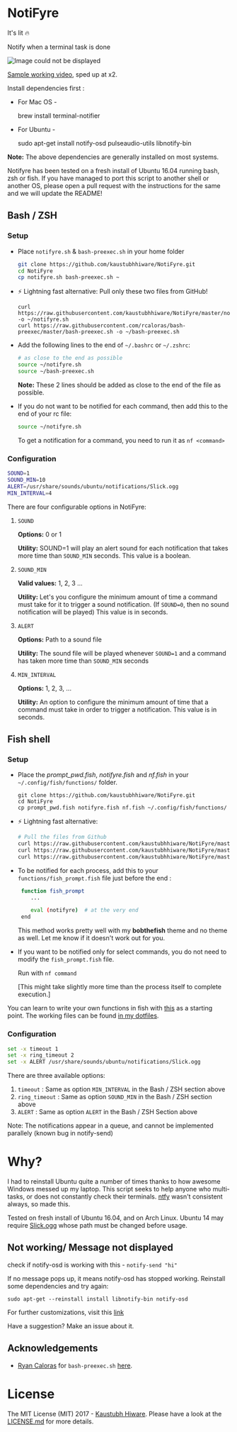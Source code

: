 # NotiFyre

It's lit :fire:

Notify when a terminal task is done

![Image could not be displayed](thumbnail_fish.png)

[Sample working video](https://drive.google.com/open?id=0B5iU6cWw36rObk9tNDEwNmhjTzA), sped up at x2.

Install dependencies first :

- For Mac OS -

    brew install terminal-notifier

- For Ubuntu -

    sudo apt-get install notify-osd pulseaudio-utils libnotify-bin

**Note:** The above dependencies are generally installed on most systems.

Notifyre has been tested on a fresh install of Ubuntu 16.04 running bash, zsh or
fish. If you have managed to port this script to another shell or another OS,
please open a pull request with the instructions for the same and we will update
the README!

## Bash / ZSH

### Setup

* Place `notifyre.sh` & `bash-preexec.sh` in your home folder

    ```sh
    git clone https://github.com/kaustubhhiware/NotiFyre.git
    cd NotiFyre
    cp notifyre.sh bash-preexec.sh ~
    ```

* :zap: Lightning fast alternative: Pull only these two files from GitHub!

    ```
    curl https://raw.githubusercontent.com/kaustubhhiware/NotiFyre/master/notifyre.sh -o ~/notifyre.sh
    curl https://raw.githubusercontent.com/rcaloras/bash-preexec/master/bash-preexec.sh -o ~/bash-preexec.sh
    ```

 
 * Add the following lines to the end of `~/.bashrc` or `~/.zshrc`:

    ```sh
    # as close to the end as possible
    source ~/notifyre.sh
    source ~/bash-preexec.sh
    ```

    **Note:** These 2 lines should be added as close to the end of the file as possible.

* If you do not want to be notified for each command, then add this to the end of your rc file:

    ```sh
    source ~/notifyre.sh
    ```

    To get a notification for a command, you need to run it as `nf <command>`

### Configuration

```sh
SOUND=1
SOUND_MIN=10
ALERT=/usr/share/sounds/ubuntu/notifications/Slick.ogg
MIN_INTERVAL=4
```

There are four configurable options in NotiFyre:

1. `SOUND`

    **Options:** 0 or 1

    **Utility:** SOUND=1 will play an alert sound for each notification that
    takes more time than `SOUND_MIN` seconds. This value is a boolean.

2. `SOUND_MIN`

    **Valid values:** 1, 2, 3 ...

    **Utility:** Let's you configure the minimum amount of time a command must
    take for it to trigger a sound notification. (If `SOUND=0`, then no sound
    notification will be played) This value is in seconds.

3. `ALERT`

    **Options:** Path to a sound file 

    **Utility:** The sound file will be played whenever `SOUND=1`
    and a command has taken more time than `SOUND_MIN` seconds

4. `MIN_INTERVAL`


    **Options:** 1, 2, 3, ...

    **Utility:** An option to configure the minimum amount of time that a
    command must take in order to trigger a notification. This value is in
    seconds.

## Fish shell

### Setup

* Place the *prompt_pwd.fish*, _notifyre.fish_ and _nf.fish_ in  your `~/.config/fish/functions/` folder.
  ```
  git clone https://github.com/kaustubhhiware/NotiFyre.git
  cd NotiFyre
  cp prompt_pwd.fish notifyre.fish nf.fish ~/.config/fish/functions/
  ```

* :zap: Lightning fast alternative:

   ```sh
   # Pull the files from Github
   curl https://raw.githubusercontent.com/kaustubhhiware/NotiFyre/master/prompt_pwd.fish -o ~/.config/fish/functions/prompt_pwd.fish
   curl https://raw.githubusercontent.com/kaustubhhiware/NotiFyre/master/notifyre.fish -o ~/.config/fish/functions/notifyre.fish
   curl https://raw.githubusercontent.com/kaustubhhiware/NotiFyre/master/nf.fish -o ~/.config/fish/functions/nf.fish
   ```

* To be notified for each process, add this to your `functions/fish_prompt.fish`
file just before the end :

  ```sh
   function fish_prompt
      ...

      eval (notifyre)  # at the very end
   end
  ```
   This method works pretty well with my **bobthefish** theme and no theme as
   well. Let me know if it doesn't work out for you.


* If you want to be notified only for select commands, you do
not need to modify the `fish_prompt.fish` file.

   Run with `nf command`

   [This might take slightly more time than the process itself to complete
   execution.]

You can learn to write your own functions in fish with
[this](https://fishshell.com/docs/current/tutorial.html) as a starting point.
The working files can be found [in my
dotfiles](https://github.com/kaustubhhiware/dotfiles/tree/master/fish).

### Configuration

```sh
set -x timeout 1
set -x ring_timeout 2
set -x ALERT /usr/share/sounds/ubuntu/notifications/Slick.ogg
```
There are three available options:

1. `timeout` : Same as option `MIN_INTERVAL` in the Bash / ZSH section above
2. `ring_timeout` : Same as option `SOUND_MIN` in the Bash / ZSH section above
3. `ALERT` : Same as option `ALERT` in the Bash / ZSH Section above

Note: The notifications appear in a queue, and cannot be implemented parallely
(known bug in notify-send)

# Why?

I had to reinstall Ubuntu quite a number of times thanks to how awesome Windows messed up my laptop. This script seeks to help anyone who multi-tasks, or does not constantly check their terminals. [ntfy](https://github.com/dschep/ntfy) wasn't consistent always, so made this.

Tested on fresh install of Ubuntu 16.04, and on Arch Linux. Ubuntu 14 may require [Slick.ogg](Slick.ogg) whose path must be changed before usage.

## Not working/ Message not displayed
check if notify-osd is working with this - `notify-send "hi"`

If no message pops up, it means notify-osd has stopped working. Reinstall some dependencies and try again:

    sudo apt-get --reinstall install libnotify-bin notify-osd

For further customizations, visit this [link](http://ubuntuhandbook.org/index.php/2014/04/customize-on-screen-notification-ubuntu-1404/)

Have a suggestion? Make an issue about it.

## Acknowledgements

- [Ryan Caloras](https://github.com/rcaloras) for `bash-preexec.sh` [here](https://github.com/rcaloras/bash-preexec).

# License

The MIT License (MIT) 2017 - [Kaustubh Hiware](https://github.com/kaustubhhiware). Please have a look at the [LICENSE.md](LICENSE.md) for more details.
